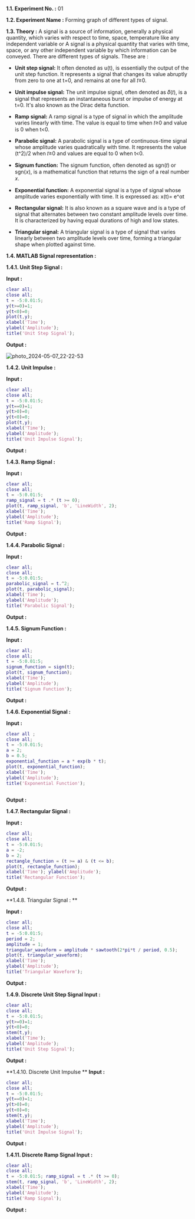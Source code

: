 **1.1. Experiment No. :** 01

**1.2. Experiment Name :** Forming graph of different types of signal.

**1.3. Theory :**
A signal is a source of information, generally a physical quantity, which varies with respect to time, space, temperature like any independent variable or A signal is a physical quantity that varies with time, space, or any other independent variable by which information can be conveyed. There are different types of signals. These are :
	
- **Unit step signal:** It often denoted as u(t), is essentially the output of the unit step function. It represents a signal that changes its value abruptly from zero to one at t=0, and remains at one for all 𝑡≥0.
  
- **Unit impulse signal:** The unit impulse signal, often denoted as 𝛿(𝑡), is a signal that represents an instantaneous burst or impulse of energy at t=0. It's also known as the Dirac delta function.
  
- **Ramp signal:** A ramp signal is a type of signal in which the amplitude varies linearly with time. The value is equal to time when 𝑡≥0 and value is 0 when t<0.
  
- **Parabolic signal:** A parabolic signal is a type of continuous-time signal whose amplitude varies quadratically with time. It represents the value (t^2)/2  when  𝑡≥0 and values are equal to 0 when t<0.
  
- **Signum function:** The signum function, often denoted as sgn(𝑡) or sgn(𝑥), is a mathematical function that returns the sign of a real number 𝑥.
  
- **Exponential function:** A exponential signal is a type of signal whose amplitude varies exponentially with time. It is expressed as: x(t)= e^αt
  
- **Rectangular signal:** It is also known as a square wave and is a type of signal that alternates between two constant amplitude levels over time. It is characterized by having equal durations of high and low states.
  
- **Triangular signal:** A triangular signal is a type of signal that varies linearly between two amplitude levels over time, forming a triangular shape when plotted against time.



**1.4. MATLAB Signal representation :**

**1.4.1. Unit Step Signal :**

**Input :**

```matlab
clear all; 
close all; 
t = -5:0.01:5; 
y(t>=0)=1; 
y(t<0)=0; 
plot(t,y); 
xlabel('Time');
ylabel('Amplitude');
title('Unit Step Signal'); 
```

**Output :**

![photo_2024-05-07_22-22-53](https://github.com/labib1910024/ECE-4124_1910024/assets/87533597/afbd8c8c-4b65-4c9e-8d2b-61b43445a99a)


**1.4.2. Unit Impulse :** 

**Input :**

```matlab
clear all; 
close all; 
t = -5:0.01:5; 
y(t==0)=1; 
y(t>0)=0; 
y(t<0)=0; 
plot(t,y); 
xlabel('Time'); 
ylabel('Amplitude'); 
title('Unit Impulse Signal'); 
```

**Output :**

**1.4.3. Ramp Signal :**

**Input :**
```matlab
clear all; 
close all; 
t = -5:0.01:5; 
ramp_signal = t .* (t >= 0); 
plot(t, ramp_signal, 'b', 'LineWidth', 2); 
xlabel('Time'); 
ylabel('Amplitude'); 
title('Ramp Signal'); 
```

**Output :**

**1.4.4. Parabolic Signal :**

**Input :**
```matlab
clear all; 
close all; 
t = -5:0.01:5; 
parabolic_signal = t.^2; 
plot(t, parabolic_signal); 
xlabel('Time'); 
ylabel('Amplitude'); 
title('Parabolic Signal'); 
 ```

**Output :**

**1.4.5. Signum Function :**

**Input :**
```matlab
clear all;
close all;
t = -5:0.01:5;
signum_function = sign(t);
plot(t, signum_function);
xlabel('Time');
ylabel('Amplitude'); 
title('Signum Function'); 
```
**Output :**

**1.4.6. Exponential Signal :**

**Input :**
```matlab
clear all ;
close all;
t = -5:0.01:5;
a = 2;
b = 0.5; 
exponential_function = a * exp(b * t);
plot(t, exponential_function);
xlabel('Time');
ylabel('Amplitude'); 
title('Exponential Function'); 
 
```
**Output :**

**1.4.7. Rectangular Signal :**

**Input :**
```matlab
clear all;
close all;
t = -5:0.01:5;
a = -2;
b = 2;   
rectangle_function = (t >= a) & (t <= b);
plot(t, rectangle_function);
xlabel('Time'); ylabel('Amplitude'); 
title('Rectangular Function'); 
```
**Output :**

**1.4.8. Triangular Signal : ** 

**Input :**
```matlab
clear all;
close all;
t = -5:0.01:5;
period = 2;
amplitude = 1;  
triangular_waveform = amplitude * sawtooth(2*pi*t / period, 0.5);
plot(t, triangular_waveform);
xlabel('Time');
ylabel('Amplitude');
title('Triangular Waveform'); 

```
**Output :**

**1.4.9. Discrete Unit Step Signal Input :**
```matlab
clear all;
close all;
t = -5:0.01:5;
y(t>=0)=1;
y(t<0)=0;
stem(t,y);
xlabel('Time');
ylabel('Amplitude'); 
title('Unit Step Signal'); 
 ```
 
**Output :**
  
 
 
**1.4.10. Discrete Unit Impulse ** 
**Input :** 
```matlab
clear all;
close all;
t = -5:0.01:5;
y(t==0)=1;
y(t>0)=0;
y(t<0)=0;
stem(t,y);
xlabel('Time');
ylabel('Amplitude'); 
title('Unit Impulse Signal');
```
 
**Output :** 
  
 
**1.4.11. Discrete Ramp Signal Input :**
```matlab
clear all; 
close all; 
t = -5:0.01:5; ramp_signal = t .* (t >= 0); 
stem(t, ramp_signal, 'b', 'LineWidth', 2); 
xlabel('Time'); 
ylabel('Amplitude'); 
title('Ramp Signal'); 
``` 
 
**Output :**
 
  
 



